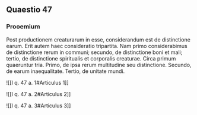 ## Quaestio 47

### Prooemium

Post productionem creaturarum in esse, considerandum est de distinctione earum. Erit autem haec consideratio tripartita. Nam primo considerabimus de distinctione rerum in communi; secundo, de distinctione boni et mali; tertio, de distinctione spiritualis et corporalis creaturae. Circa primum quaeruntur tria. Primo, de ipsa rerum multitudine seu distinctione. Secundo, de earum inaequalitate. Tertio, de unitate mundi.

![[I q. 47 a. 1#Articulus 1]]

![[I q. 47 a. 2#Articulus 2]]

![[I q. 47 a. 3#Articulus 3]]

